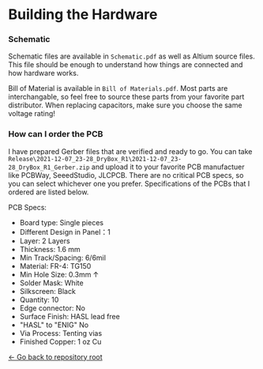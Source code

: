 # Building the Hardware

### Schematic
Schematic files are available in `Schematic.pdf` as well as Altium source files.
This file should be enough to understand how things are connected and how hardware works.

Bill of Material is available in `Bill of Materials.pdf`.
Most parts are interchangable, so feel free to source these parts from your favorite part distributor.
When replacing capacitors, make sure you choose the same voltage rating!

### How can I order the PCB

I have prepared Gerber files that are verified and ready to go. You can take `Release\2021-12-07_23-28_DryBox_R1\2021-12-07_23-28_DryBox_R1_Gerber.zip` and upload it to your favorite PCB manufactuer like PCBWay, SeeedStudio, JLCPCB.
There are no critical PCB specs, so you can select whichever one you prefer. 
Specifications of the PCBs that I ordered are listed below.

PCB Specs: 
- Board type: Single pieces
- Different Design in Panel：1
- Layer: 2 Layers
- Thickness: 1.6 mm
- Min Track/Spacing: 6/6mil
- Material: FR-4: TG150
- Min Hole Size: 0.3mm ↑
- Solder Mask: White
- Silkscreen: Black
- Quantity: 10
- Edge connector: No
- Surface Finish: HASL lead free
- "HASL" to "ENIG"	No
- Via Process: Tenting vias
- Finished Copper: 1 oz Cu


[<- Go back to repository root](../README.md)
